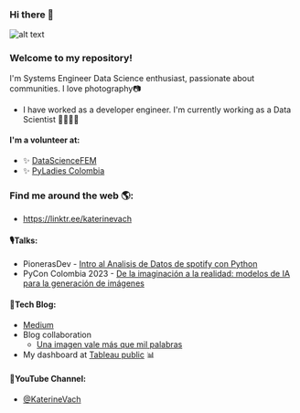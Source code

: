 ### Hi there 👋

![alt text](https://drive.google.com/uc?export=view&id=1Y4VC57KbRfCIH1W2ocKDz0uvmjH0tfzx)
### Welcome to my repository!
I'm Systems Engineer Data Science enthusiast, passionate about communities. I love photography📷
- I have worked as a developer engineer.  I'm currently working as a Data Scientist 👩🏾‍💻✨
<!-- - Some skills: Python, PostgreSQL, Bigquery, Tableau, Django-->

#### I'm a volunteer at:
- ✨ [DataScienceFEM](https://twitter.com/DataScienceFEM)
- ✨ [PyLadies Colombia](https://twitter.com/pyladies_co)

### Find me around the web 🌎:
- https://linktr.ee/katerinevach
#### 🎙Talks:
- PionerasDev - [Intro al Analisis de Datos de spotify con Python](https://www.youtube.com/watchv=xYEZrHG5uk4&t=1889s)
- PyCon Colombia 2023 - [De la imaginación a la realidad: modelos de IA para la generación de imágenes](https://2023.pycon.co/speakers/)
#### 📝Tech Blog:
- [Medium](https://katerinevach.medium.com/)
- Blog collaboration
  - [Una imagen vale más que mil palabras](https://lauralpezb.medium.com/una-imagen-vale-m%C3%A1s-que-mil-palabras-1be940d2714c)
- My dashboard at [Tableau public](https://public.tableau.com/profile/katerine.valencia#!/) 📊

#### 📝YouTube Channel:
- [@KaterineVach](https://www.youtube.com/@KaterineVach)

<!--
**katerinevach/katerinevach** is a ✨ _special_ ✨ repository because its `README.md` (this file) appears on your GitHub profile.

Here are some ideas to get you started:

- 🔭 I’m currently working on ...
- 🌱 I’m currently learning ...
- 👯 I’m looking to collaborate on ...
- 🤔 I’m looking for help with ...
- 💬 Ask me about ...
- 📫 How to reach me: ...
- 😄 Pronouns: ...
- ⚡ Fun fact: ...
-->

